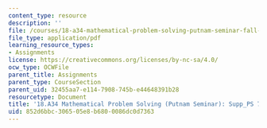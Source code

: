 ```yaml
---
content_type: resource
description: ''
file: /courses/18-a34-mathematical-problem-solving-putnam-seminar-fall-2018/852d6bbc306505e8b6800086dc0d7363_MIT18_A34F18Supp7.pdf
file_type: application/pdf
learning_resource_types:
- Assignments
license: https://creativecommons.org/licenses/by-nc-sa/4.0/
ocw_type: OCWFile
parent_title: Assignments
parent_type: CourseSection
parent_uid: 32455aa7-e114-7908-745b-e44648391b28
resourcetype: Document
title: '18.A34 Mathematical Problem Solving (Putnam Seminar): Supp_PS 7'
uid: 852d6bbc-3065-05e8-b680-0086dc0d7363
---
```

